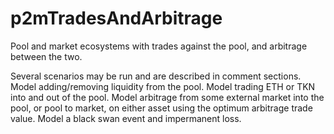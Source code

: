 # p2mTradesAndArbitrage
Pool and market ecosystems with trades against the pool, and arbitrage between the two.

Several scenarios may be run and are described in comment sections. 
Model adding/removing liquidity from the pool.
Model trading ETH or TKN into and out of the pool.
Model arbitrage from some external market into the pool, or pool to market, on either asset using the optimum arbitrage trade value.
Model a black swan event and impermanent loss.
